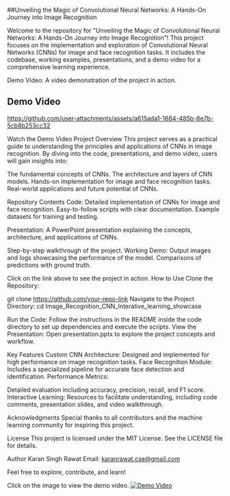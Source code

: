 ##Unveiling the Magic of Convolutional Neural Networks: A Hands-On Journey into Image Recognition

Welcome to the repository for "Unveiling the Magic of Convolutional Neural Networks: A Hands-On Journey into Image Recognition"! This project focuses on the implementation and exploration of Convolutional Neural Networks (CNNs) for image and face recognition tasks. It includes the codebase, working examples, presentations, and a demo video for a comprehensive learning experience.

Demo Video:
A video demonstration of the project in action.

## Demo Video

https://github.com/user-attachments/assets/a615ada1-1684-485b-8e7b-5cb8b253cc32

Watch the Demo Video
Project Overview
This project serves as a practical guide to understanding the principles and applications of CNNs in image recognition. By diving into the code, presentations, and demo video, users will gain insights into:

The fundamental concepts of CNNs.
The architecture and layers of CNN models.
Hands-on implementation for image and face recognition tasks.
Real-world applications and future potential of CNNs.

Repository Contents
Code:
Detailed implementation of CNNs for image and face recognition.
Easy-to-follow scripts with clear documentation.
Example datasets for training and testing.

Presentation:
A PowerPoint presentation explaining the concepts, architecture, and applications of CNNs.

Step-by-step walkthrough of the project.
Working Demo:
Output images and logs showcasing the performance of the model.
Comparisons of predictions with ground truth.

Click on the link above to see the project in action.
How to Use
Clone the Repository:

git clone https://github.com/your-repo-link
Navigate to the Project Directory:
cd Image_Recognition_CNN_Interative_learning_showcase

Run the Code:
Follow the instructions in the README inside the code directory to set up dependencies and execute the scripts.
View the Presentation:
Open presentation.pptx to explore the project concepts and workflow.

Key Features
Custom CNN Architecture:
Designed and implemented for high performance on image recognition tasks.
Face Recognition Module:
Includes a specialized pipeline for accurate face detection and identification.
Performance Metrics:

Detailed evaluation including accuracy, precision, recall, and F1 score.
Interactive Learning:
Resources to facilitate understanding, including code comments, presentation slides, and video walkthrough.

Acknowledgments
Special thanks to all contributors and the machine learning community for inspiring this project.

License
This project is licensed under the MIT License. See the LICENSE file for details.

Author
Karan Singh Rawat
Email: karanrawat.cse@gmail.com

Feel free to explore, contribute, and learn!






Click on the image to view the demo video.
[![Demo Video](https://img.youtube.com/vi/VIDEO_ID/0.jpg)](https://github.com/kk8873/Image_Recognition_CNN_Interative_learning_showcase/blob/1733c6a9d346ad46b8798c0ac900b46eb8f74451/demo_video.mp4)




